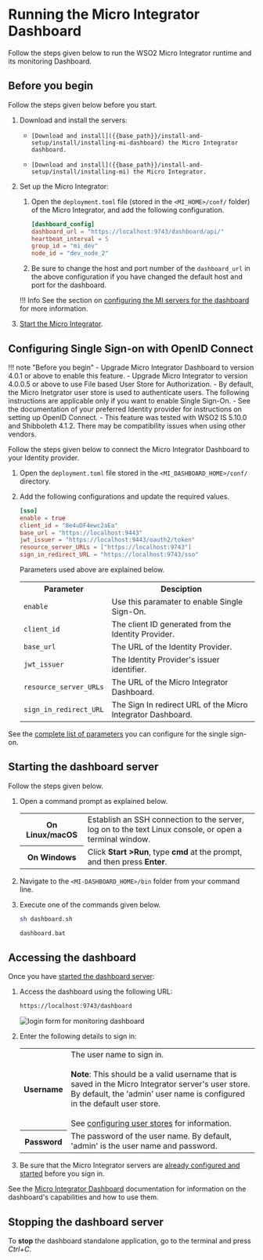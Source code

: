 # Running the Micro Integrator Dashboard

Follow the steps given below to run the WSO2 Micro Integrator runtime and its monitoring Dashboard.

## Before you begin

Follow the steps given below before you start.

1.  Download and install the servers:

    -     [Download and install]({{base_path}}/install-and-setup/install/installing-mi-dashboard) the Micro Integrator dashboard.
    -     [Download and install]({{base_path}}/install-and-setup/install/installing-mi) the Micro Integrator.

2.  Set up the Micro Integrator:

    1.  Open the `deployment.toml` file (stored in the `<MI_HOME>/conf/` folder) of the Micro Integrator, and add the following configuration.

        ```toml
        [dashboard_config]
        dashboard_url = "https://localhost:9743/dashboard/api/"
        heartbeat_interval = 5
        group_id = "mi_dev"
        node_id = "dev_node_2"
        ```

    2.  Be sure to change the host and port number of the `dashboard_url` in the above configuration if you have changed the default host and port for the dashboard.

    !!! Info
        See the section on [configuring the MI servers for the dashboard]({{base_path}}/observe/mi-observe/working-with-monitoring-dashboard/#step-2-configure-the-mi-servers) for more information.

3.  [Start the Micro Integrator]({{base_path}}/install-and-setup/install/installing-the-product/running-the-mi).

## Configuring Single Sign-on with OpenID Connect

!!! note "Before you begin"
	-	Upgrade Micro Integrator Dashboard to version 4.0.1 or above to enable this feature.
	-	Upgrade Micro Integrator to version 4.0.0.5 or above to use File based User Store for Authorization.
	-       By default, the Micro Inetgrator user store is used to authenticate users. The following instructions are applicable only if you want to enable Single Sign-On.
	-	See the documentation of your preferred Identity provider for instructions on setting up OpenID Connect.
	-	This feature was tested with WSO2 IS 5.10.0 and Shibboleth 4.1.2. There may be compatibility issues when using other vendors.

Follow the steps given below to connect the Micro Integrator Dashboard to your Identity provider.

1.	Open the `deployment.toml` file stored in the `<MI_DASHBOARD_HOME>/conf/` directory.
2.	Add the following configurations and update the required values.

	```toml
	[sso]
	enable = true
	client_id = "8e4uDF4ewc2aEa"
	base_url = "https://localhost:9443"
	jwt_issuer = "https://localhost:9443/oauth2/token"
	resource_server_URLs = ["https://localhost:9743"]
	sign_in_redirect_URL = "https://localhost:9743/sso"
	```

	Parameters used above are explained below.

	<table>
		<tr>
			<th>Parameter</th>
			<th>Desciption</th>
		</tr>
		<tr>
			<td>
				<code>enable</code>
			</td>
			<td>
				Use this paramater to enable Single Sign-On.
			</td>
		</tr>
		<tr>
			<td>
				<code>client_id</code>
			</td>
			<td>
				The client ID generated from the Identity Provider.
			</td>
		</tr>
		<tr>
			<td>
				<code>base_url</code>
			</td>
			<td>
				The URL of the Identity Provider.
			</td>
		</tr>
		<tr>
			<td>
				<code>jwt_issuer</code>
			</td>
			<td>
				The Identity Provider's issuer identifier.
			</td>
		</tr>
		<tr>
			<td>
				<code>resource_server_URLs</code>
			</td>
			<td>
				The URL of the Micro Integrator Dashboard.
			</td>
		</tr>
		<tr>
			<td>
				<code>sign_in_redirect_URL</code>
			</td>
			<td>
				The Sign In redirect URL of the Micro Integrator Dashboard.
			</td>
		</tr>

	</table>

See the [complete list of parameters]({{base_path}}/reference/config-catalog-mi-dashboard/#single-sign-on) you can configure for the single sign-on.

## Starting the dashboard server

Follow the steps given below.

1.    Open a command prompt as explained below.

      <table>
            <tr>
                  <th>On <b>Linux/macOS</b></td>
                  <td>Establish an SSH connection to the server, log on to the text Linux console, or open a terminal window.</td>
            </tr>
            <tr>
                  <th>On <b>Windows</b></td>
                  <td>Click <b>Start &gt;Run</b>, type <b>cmd</b> at the prompt, and then press <b>Enter</b>.</td>
            </tr>
      </table>     

2.    Navigate to the `<MI-DASHBOARD_HOME>/bin` folder from your command line.
3.    Execute one of the commands given below.

       ```bash tab="On macOS/Linux"
       sh dashboard.sh
       ```

       ```bash tab="On Windows"
       dashboard.bat
       ```

## Accessing the dashboard

Once you have [started the dashboard server](#starting-the-dashboard-server):

1.  Access the dashboard using the following URL:

    ```bash
    https://localhost:9743/dashboard
    ```

    ![login form for monitoring dashboard]({{base_path}}/assets/img/integrate/monitoring-dashboard/login.png)

2.  Enter the following details to sign in:

    <table>
        <tr>
            <th>
                Username
            </th>
            <td>
                The user name to sign in.</br></br>
                <b>Note</b>: This should be a valid username that is saved in the Micro Integrator server's user store. By default, the 'admin' user name is configured in the default user store.</br></br> 
                See <a href="{{base_path}}/install-and-setup/setup/user-stores/setting-up-a-userstore">configuring user stores</a> for information.
            </td>
        </tr>
        <tr>
            <th>
                Password
            </th>
            <td>
                The password of the user name. By default, 'admin' is the user name and password. 
            </td>
        </tr>
    </table>

2.  Be sure that the Micro Integrator servers are [already configured and started](#before-you-begin) before you sign in.

See the [Micro Integrator Dashboard]({{base_path}}/observe/mi-observe/working-with-monitoring-dashboard) documentation for information on the dashboard's capabilities and how to use them.

## Stopping the dashboard server

To <b>stop</b> the dashboard standalone application, go to the terminal and press <i>Ctrl+C</i>.

